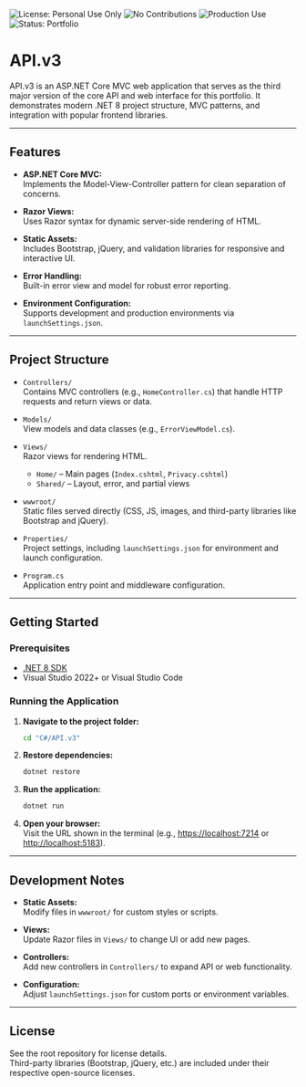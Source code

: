 ![License: Personal Use Only](https://img.shields.io/badge/license-personal--use--only-blue.svg)
![No Contributions](https://img.shields.io/badge/contributions-closed-red.svg)
![Production Use](https://img.shields.io/badge/production%20use-not%20authorized-lightgrey.svg)
![Status: Portfolio](https://img.shields.io/badge/status-portfolio-brightgreen.svg)

# API.v3

API.v3 is an ASP.NET Core MVC web application that serves as the third major version of the core API and web interface for this portfolio. It demonstrates modern .NET 8 project structure, MVC patterns, and integration with popular frontend libraries.

---

## Features

- **ASP.NET Core MVC:**  
  Implements the Model-View-Controller pattern for clean separation of concerns.

- **Razor Views:**  
  Uses Razor syntax for dynamic server-side rendering of HTML.

- **Static Assets:**  
  Includes Bootstrap, jQuery, and validation libraries for responsive and interactive UI.

- **Error Handling:**  
  Built-in error view and model for robust error reporting.

- **Environment Configuration:**  
  Supports development and production environments via `launchSettings.json`.

---

## Project Structure

- `Controllers/`  
  Contains MVC controllers (e.g., `HomeController.cs`) that handle HTTP requests and return views or data.

- `Models/`  
  View models and data classes (e.g., `ErrorViewModel.cs`).

- `Views/`  
  Razor views for rendering HTML.

  - `Home/` – Main pages (`Index.cshtml`, `Privacy.cshtml`)
  - `Shared/` – Layout, error, and partial views

- `wwwroot/`  
  Static files served directly (CSS, JS, images, and third-party libraries like Bootstrap and jQuery).

- `Properties/`  
  Project settings, including `launchSettings.json` for environment and launch configuration.

- `Program.cs`  
  Application entry point and middleware configuration.

---

## Getting Started

### Prerequisites

- [.NET 8 SDK](https://dotnet.microsoft.com/download)
- Visual Studio 2022+ or Visual Studio Code

### Running the Application

1. **Navigate to the project folder:**

   ```sh
   cd "C#/API.v3"
   ```

2. **Restore dependencies:**

   ```sh
   dotnet restore
   ```

3. **Run the application:**

   ```sh
   dotnet run
   ```

4. **Open your browser:**  
   Visit the URL shown in the terminal (e.g., [https://localhost:7214](https://localhost:7214) or [http://localhost:5183](http://localhost:5183)).

---

## Development Notes

- **Static Assets:**  
  Modify files in `wwwroot/` for custom styles or scripts.

- **Views:**  
  Update Razor files in `Views/` to change UI or add new pages.

- **Controllers:**  
  Add new controllers in `Controllers/` to expand API or web functionality.

- **Configuration:**  
  Adjust `launchSettings.json` for custom ports or environment variables.

---

## License

See the root repository for license details.  
Third-party libraries (Bootstrap, jQuery, etc.) are included under their respective open-source licenses.
